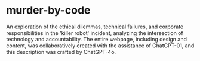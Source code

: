 # murder-by-code
An exploration of the ethical dilemmas, technical failures, and corporate responsibilities in the 'killer robot' incident, analyzing the intersection of technology and accountability. The entire webpage, including design and content, was collaboratively created with the assistance of ChatGPT-01, and this description was crafted by ChatGPT-4o.

